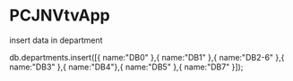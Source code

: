 # PCJNVtvApp

insert data in department

db.departments.insert([{ name:"DB0" },{ name:"DB1" },{ name:"DB2-6" },{ name:"DB3" },{ name:"DB4"},{ name:"DB5" },{ name:"DB7" }]);